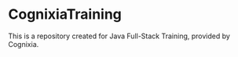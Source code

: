# CognixiaTraining
This is a repository created for Java Full-Stack Training, provided by Cognixia.
